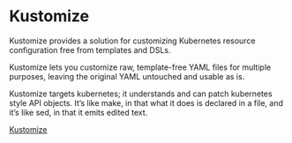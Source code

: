 # Kustomize

Kustomize provides a solution for customizing Kubernetes resource configuration free from templates and DSLs.

Kustomize lets you customize raw, template-free YAML files for multiple purposes, leaving the original YAML untouched and usable as is.

Kustomize targets kubernetes; it understands and can patch kubernetes style API objects. It’s like make, in that what it does is declared in a file, and it’s like sed, in that it emits edited text.

[Kustomize](https://kubectl.docs.kubernetes.io/guides/introduction/kustomize/)
